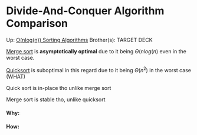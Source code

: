 # Divide-And-Conquer Algorithm Comparison

Up: [O(nlog(n)) Sorting Algorithms](o(nlog(n))_sorting_algorithms)
Brother(s):
TARGET DECK

[Merge sort](merge_sort) is **asymptotically optimal** due to it being $\Theta(n log (n)$ even in the worst case.

[Quicksort](quicksort) is suboptimal in this regard due to it being $\Theta(n^2)$ in the worst case (WHAT)

Quick sort is in-place tho unlike merge sort

Merge sort is stable tho, unlike quicksort




































#### Why:
#### How:









